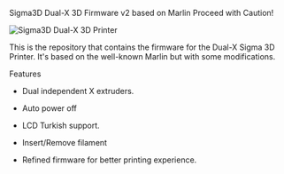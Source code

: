 Sigma3D Dual-X 3D Firmware v2 based on Marlin
Proceed with Caution!

![Sigma3D Dual-X 3D Printer](https://thingiverse-production-new.s3.amazonaws.com/assets/98/db/d0/10/79/preview.JPG)

This is the repository that contains the firmware for the Dual-X Sigma 3D Printer. It's based on the well-known Marlin but with some modifications.

Features

* Dual independent X extruders.

* Auto power off

* LCD Turkish support.

* Insert/Remove filament

* Refined firmware for better printing experience.
